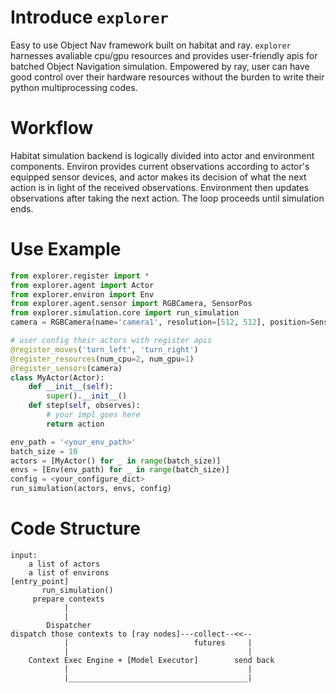 # Introduce `explorer`
Easy to use Object Nav framework built on habitat and ray. `explorer` harnesses avaliable cpu/gpu resources
and provides user-friendly apis for batched Object Navigation simulation.
Empowered by ray, user can have good control over their hardware resources without the burden to write their python multiprocessing codes.
# Workflow
Habitat simulation backend is logically divided into actor and environment components. Environ provides current observations according to actor's
equipped sensor devices, and actor makes its decision of what the next action is in light of the received observations. Environment then updates observations
after taking the next action. The loop proceeds until simulation ends.
# Use Example
```python
from explorer.register import *
from explorer.agent import Actor
from explorer.environ import Env
from explorer.agent.sensor import RGBCamera, SensorPos
from explorer.simulation.core import run_simulation
camera = RGBCamera(name='camera1', resolution=[512, 512], position=SensorPos.LEFT)

# user config their actors with register apis
@register_moves('turn_left', 'turn_right')
@register_resources(num_cpu=2, num_gpu=1)
@register_sensors(camera)
class MyActor(Actor):
    def __init__(self):
        super().__init__()
    def step(self, observes):
        # your impl goes here
        return action

env_path = '<your_env_path>'
batch_size = 10
actors = [MyActor() for _ in range(batch_size)]
envs = [Env(env_path) for _ in range(batch_size)]
config = <your_configure_dict>
run_simulation(actors, envs, config)

```

# Code Structure
```
input:
    a list of actors
    a list of environs
[entry_point]
       run_simulation()
     prepare contexts
            |
            |
        Dispatcher
dispatch those contexts to [ray nodes]---collect--<<--
            |                            futures     |
            |                                        |                   
    Context Exec Engine + [Model Executor]        send back
            |                                        | 
            |________________________________________|  
```

